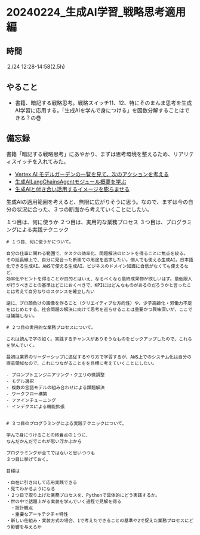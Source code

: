 # 20240224_生成AI学習_戦略思考適用編

## 時間

２/24 12:28-14:58(2.5h)

## やること

- 書籍、暗記する戦略思考。戦略スイッチ11、12、特にそのまんま思考を生成AI学習に応用する。「生成AIを学んで身につける」を因数分解することはできる？の巻

## 備忘録

書籍「暗記する戦略思考」にあやかり、まずは思考環境を整えるため、リアリティスイッチを入れてみた。

- [Vertex AI モデルガーデンの一覧を見て、次のアクションを考える](https://github.com/Eigo-Mt-Fuji/portfolio-2024/blob/main/docs/%E7%94%9F%E6%88%90AI/2024%E5%B9%B42%E6%9C%8812%E6%97%A5_%E7%94%9F%E6%88%90AI%E5%AD%A6%E7%BF%92.md)
- [生成AILangChainsAgentモジュール概要を学ぶ](https://github.com/Eigo-Mt-Fuji/portfolio-2024/blob/main/docs/%E7%94%9F%E6%88%90AI/2024%E5%B9%B42%E6%9C%8819%E6%97%A5_%E7%94%9F%E6%88%90AILangChainsAgent%E3%83%A2%E3%82%B7%E3%82%99%E3%83%A5%E3%83%BC%E3%83%AB%E6%A6%82%E8%A6%81%E3%82%92.md)
- [生成AIと付き合い活用するイメージを膨らませる](https://github.com/Eigo-Mt-Fuji/portfolio-2024/blob/main/docs/%E7%94%9F%E6%88%90AI/2024%E5%B9%B42%E6%9C%8818%E6%97%A5_%E7%94%9F%E6%88%90AI%E3%81%A8%E4%BB%98%E3%81%8D%E5%90%88%E3%81%86%E3%83%BB%E6%B4%BB%E7%94%A8%E3%81%99%E3%82%8B%E3%81%AE%E3%82%A4%E3%83%A1%E3%83%BC%E3%82%B7%E3%82%99%E8%86%A8%E3%82%89%E3%81%BE%E3%81%9B%E9%9A%8A.md)

生成AIの適用範囲を考えると、無限に広がりそうに思う。なので、まずは今の自分の状況に合った、３つの断面から考えていくことにしたい。

１つ目は、何に使うか
２つ目は、実用的な業務プロセス
３つ目は、プログラミングによる実践テクニック

```
# １つ目、何に使うかについて。

自分の仕事に関わる範囲で、タスクの効率化、問題解決のヒントを得ることに焦点を絞る。
その延長線上で、自分に見合った断面での用途を追求したい。個人でも使える生成AI。日本語化できる生成AI。AWSで使える生成AI。ビジネスのドメイン知識に自信がなくても使えるなど、
効率化やヒントを得ることが目的とはいえ、なるべくなら最終成果物が欲しいはず。最低限人が行うべきことの基準はどこにおくべきで、KPIにはどんなものがあるのだろうかと言ったことは考えて自分なりのスタンスを確立したい

逆に、プロ顔負けの画像を作ること（クリエイティブな方向性）や、少子高齢化・労働力不足をはじめとする、社会問題の解決に向けて思考を巡らせることは重要かつ興味深いが、ここでは議論しない。

# ２つ目の実用的な業務プロセスについて。

これは読んで字の如く。実践するチャンスがありそうなものをピックアップしたので、これらを学んでいく。

最初は業界のリーダーシップに追従するやり方で学習するが、AWS上でのシステム化は自分の得意領域なので、これにつながることをを目標に考えていくことにしたい。

- プロンプトエンジニアリング・クエリの微調整
- モデル選択
- 複数の言語モデルの組み合わせによる課題解決
- ワークフロー構築
- ファインチューニング
- インデクスによる機能拡張


# ３つ目のプログラミングによる実践テクニックについて。

学んで身につけることの終着点の１つに、
なんだかんだでこれが思い浮かぶから

プログラミングが全てではないと思いつつも
３つ目に挙げておく。

目標は

・自在に引き出して応用実践できる
・見てわかるようになる
・２つ目で取り上げた業務プロセスを、Pythonで具体的にどう実践するか。
・世の中で話題上がる実装を学んでいく過程で見解を得る
　・設計観点
　・重要なアーキテクチャ特性
・新しい仕組み・実装方式の場合、1で考えたできることの基準や2で捉えた業務プロセスにどう影響を与えるか
```
